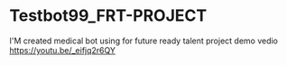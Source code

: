 # Testbot99_FRT-PROJECT
I'M created medical bot using for future ready talent project
demo vedio  https://youtu.be/_eifjq2r6QY
